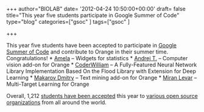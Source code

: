+++
author="BIOLAB"
date= '2012-04-24 10:50:00+00:00'
draft= false
title="This year five students participate in Google Summer of Code"
type="blog"
categories=["gsoc" ]
tags=["gsoc" ]

+++

This year five students have been accepted to participate in [Google Summer of Code](https://www.google-melange.com/gsoc/homepage/google/gsoc2012) and contribute to Orange in their summer time. Congratulations!  * [Amela](https://www.google-melange.com/gsoc/project/google/gsoc2012/amela/26002) – Widgets for statistics   * [Andrej T.](https://www.google-melange.com/gsoc/project/google/gsoc2012/whoeverest/34001) – Computer vision add-on for Orange   * [CoderWilliam](https://www.google-melange.com/gsoc/project/google/gsoc2012/coderwilliam/10001) – A Fully-Featured Neural Network Library Implementation Based On the Flood Library with Extension for Deep Learning   * [Makarov Dmitry](https://www.google-melange.com/gsoc/project/google/gsoc2012/makarov/27005) – Text mining add-on for Orange   * [Miran Levar](https://www.google-melange.com/gsoc/project/google/gsoc2012/mlevar/5001) – Multi-Target Learning for Orange

Overall, 1,212 [students have been accepted](http://google-opensource.blogspot.com/2012/04/students-announced-for-google-summer-of.html) this year to [various open source organizations](https://www.google-melange.com/gsoc/accepted_orgs/google/gsoc2012) from all around the world.

